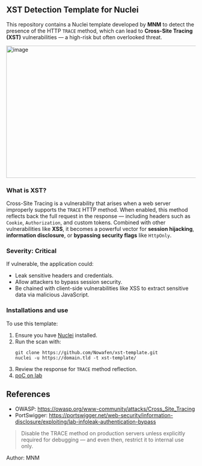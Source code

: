 ## XST Detection Template for Nuclei

This repository contains a Nuclei template developed by **MNM** to detect the presence of the HTTP `TRACE` method, which can lead to **Cross-Site Tracing (XST)** vulnerabilities — a high-risk but often overlooked threat.

<img width="1010" height="352" alt="image" src="https://github.com/user-attachments/assets/17947b1b-6c06-437a-9eb0-e583a6b8a634" />

### What is XST?
Cross-Site Tracing is a vulnerability that arises when a web server improperly supports the `TRACE` HTTP method. When enabled, this method reflects back the full request in the response — including headers such as `Cookie`, `Authorization`, and custom tokens. Combined with other vulnerabilities like **XSS**, it becomes a powerful vector for **session hijacking**, **information disclosure**, or **bypassing security flags** like `HttpOnly`.

### Severity: Critical

If vulnerable, the application could:
- Leak sensitive headers and credentials.
- Allow attackers to bypass session security.
- Be chained with client-side vulnerabilities like XSS to extract sensitive data via malicious JavaScript.

### Installations and use

To use this template:
1. Ensure you have [Nuclei](https://github.com/projectdiscovery/nuclei) installed.
2. Run the scan with:
   ```
   git clone https://github.com/Nowafen/xst-template.git
   nuclei -u https://domain.tld -t xst-template/
   ```
3. Review the response for `TRACE` method reflection.
4. [poC on lab](https://t.me/GoSecurity/41)
## References
- OWASP: https://owasp.org/www-community/attacks/Cross_Site_Tracing  
- PortSwigger: https://portswigger.net/web-security/information-disclosure/exploiting/lab-infoleak-authentication-bypass

> Disable the TRACE method on production servers unless explicitly required for debugging — and even then, restrict it to internal use only.


Author: MNM
